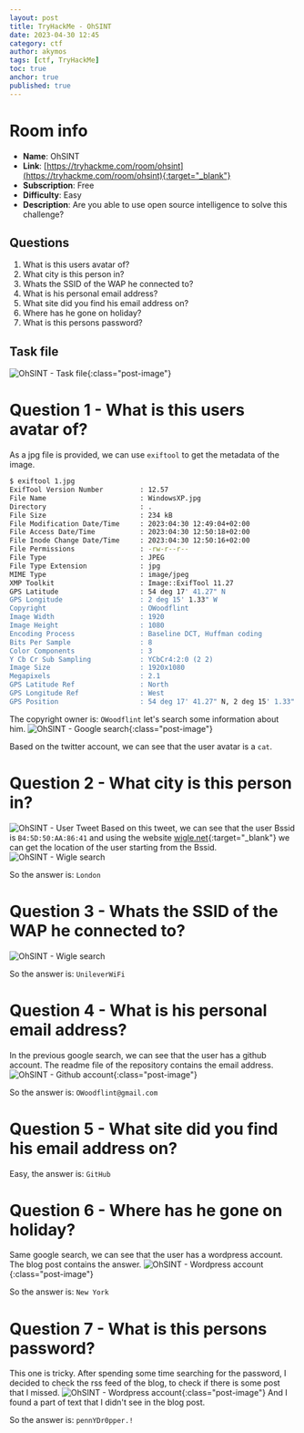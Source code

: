 ```yaml
---
layout: post
title: TryHackMe - OhSINT
date: 2023-04-30 12:45
category: ctf
author: akymos
tags: [ctf, TryHackMe]
toc: true
anchor: true
published: true
---
```


# Room info
- **Name**: OhSINT
- **Link**: [https://tryhackme.com/room/ohsint](https://tryhackme.com/room/ohsint){:target="_blank"}
- **Subscription**: Free
- **Difficulty**: Easy
- **Description**: Are you able to use open source intelligence to solve this challenge?

## Questions
1. What is this users avatar of?
2. What city is this person in?
3. Whats the SSID of the WAP he connected to?
4. What is his personal email address?
5. What site did you find his email address on?
6. Where has he gone on holiday?
7. What is this persons password?

## Task file
![OhSINT - Task file](/assets/images/ctf-ohsint/01.jpg){:class="post-image"}

# Question 1 - What is this users avatar of?
As a jpg file is provided, we can use `exiftool` to get the metadata of the image.

``` bash
$ exiftool 1.jpg
ExifTool Version Number         : 12.57
File Name                       : WindowsXP.jpg
Directory                       : .
File Size                       : 234 kB
File Modification Date/Time     : 2023:04:30 12:49:04+02:00
File Access Date/Time           : 2023:04:30 12:50:18+02:00
File Inode Change Date/Time     : 2023:04:30 12:50:16+02:00
File Permissions                : -rw-r--r--
File Type                       : JPEG
File Type Extension             : jpg
MIME Type                       : image/jpeg
XMP Toolkit                     : Image::ExifTool 11.27
GPS Latitude                    : 54 deg 17' 41.27" N
GPS Longitude                   : 2 deg 15' 1.33" W
Copyright                       : OWoodflint
Image Width                     : 1920
Image Height                    : 1080
Encoding Process                : Baseline DCT, Huffman coding
Bits Per Sample                 : 8
Color Components                : 3
Y Cb Cr Sub Sampling            : YCbCr4:2:0 (2 2)
Image Size                      : 1920x1080
Megapixels                      : 2.1
GPS Latitude Ref                : North
GPS Longitude Ref               : West
GPS Position                    : 54 deg 17' 41.27" N, 2 deg 15' 1.33" W
```
The copyright owner is: `OWoodflint` let's search some information about him.
![OhSINT - Google search](/assets/images/ctf-ohsint/02.png){:class="post-image"}

Based on the twitter account, we can see that the user avatar is a `cat`.

# Question 2 - What city is this person in?
![OhSINT - User Tweet](/assets/images/ctf-ohsint/03.png)
Based on this tweet, we can see that the user Bssid is `B4:5D:50:AA:86:41` and using the website [wigle.net](https://wigle.net/){:target="_blank"} we can get the location of the user starting from the Bssid.
![OhSINT - Wigle search](/assets/images/ctf-ohsint/04.png)

So the answer is: `London`

# Question 3 - Whats the SSID of the WAP he connected to?
![OhSINT - Wigle search](/assets/images/ctf-ohsint/05.png)

So the answer is: `UnileverWiFi`

# Question 4 - What is his personal email address?
In the previous google search, we can see that the user has a github account.
The readme file of the repository contains the email address.
![OhSINT - Github account](/assets/images/ctf-ohsint/06.png){:class="post-image"}

So the answer is: `OWoodflint@gmail.com`

# Question 5 - What site did you find his email address on?
Easy, the answer is: `GitHub`

# Question 6 - Where has he gone on holiday?
Same google search, we can see that the user has a wordpress account.
The blog post contains the answer.
![OhSINT - Wordpress account](/assets/images/ctf-ohsint/07.png){:class="post-image"}

So the answer is: `New York`

# Question 7 - What is this persons password?
This one is tricky. After spending some time searching for the password, I decided to check the rss feed of the blog, to check if there is some post that I missed.
![OhSINT - Wordpress account](/assets/images/ctf-ohsint/08.png){:class="post-image"}
And I found a part of text that I didn't see in the blog post.

So the answer is: `pennYDr0pper.!`